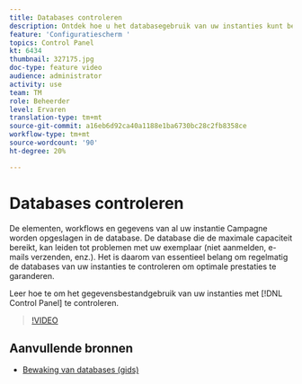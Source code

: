 ```yaml
---
title: Databases controleren
description: Ontdek hoe u het databasegebruik van uw instanties kunt bewaken.
feature: 'Configuratiescherm '
topics: Control Panel
kt: 6434
thumbnail: 327175.jpg
doc-type: feature video
audience: administrator
activity: use
team: TM
role: Beheerder
level: Ervaren
translation-type: tm+mt
source-git-commit: a16eb6d92ca40a1188e1ba6730bc28c2fb8358ce
workflow-type: tm+mt
source-wordcount: '90'
ht-degree: 20%

---
```



# Databases controleren

De elementen, workflows en gegevens van al uw instantie Campagne worden opgeslagen in de database. De database die de maximale capaciteit bereikt, kan leiden tot problemen met uw exemplaar (niet aanmelden, e-mails verzenden, enz.). Het is daarom van essentieel belang om regelmatig de databases van uw instanties te controleren om optimale prestaties te garanderen.

Leer hoe te om het gegevensbestandgebruik van uw instanties met [!DNL Control Panel] te controleren.

>[!VIDEO](https://video.tv.adobe.com/v/327175?quality=12)

## Aanvullende bronnen

* [Bewaking van databases (gids)](https://experienceleague.adobe.com/docs/control-panel/using/performance-monitoring/database-monitoring.html?lang=en#performance-monitoring)

